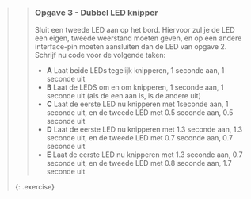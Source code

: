 >> ### Opgave 3 - Dubbel LED knipper
>>
>> Sluit een tweede LED aan op het bord. Hiervoor zul je de LED een eigen, tweede weerstand moeten geven, en op een andere interface-pin moeten aansluiten dan de LED van opgave 2. Schrijf nu code voor de volgende taken:
>>
>> - **A** Laat beide LEDs tegelijk knipperen, 1 seconde aan, 1 seconde uit
>> - **B** Laat de LEDS om en om knipperen, 1 seconde aan, 1 seconde uit (als de een aan is, is de andere uit)
>> - **C** Laat de eerste LED nu knipperen met 1seconde aan, 1 seconde uit, en de tweede LED met 0.5 seconde aan, 0.5 seconde uit
>> - **D** Laat de eerste LED nu knipperen met 1.3 seconde aan, 1.3 seconde uit, en de tweede LED met 0.7 seconde aan, 0.7 seconde uit
>> - **E** Laat de eerste LED nu knipperen met 1.3 seconde aan, 0.7 seconde uit, en de tweede LED met 0.8 seconde aan, 1.7 seconde uit
>>
>{: .exercise}